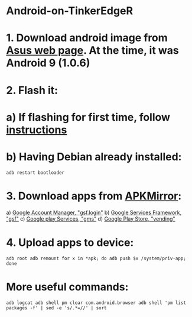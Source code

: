 # Android-on-TinkerEdgeR

# 1. Download android image from [Asus web page](https://tinker-board.asus.com/download-list.html). At the time, it was Android 9 (1.0.6)

# 2. Flash it:
# a) If flashing for first time, follow [instructions](https://tinker-board.asus.com/doc_er.html#Flashing_the_Tinker_Edge_R)
# b) Having Debian already installed: 
`adb restart bootloader`

# 3. Download apps from [APKMirror](https://www.apkmirror.com/):
a) [Google Account Manager, "gsf.login"](https://www.apkmirror.com/apk/google-inc/google-account-manager/google-account-manager-7-1-2-release/google-account-manager-7-1-2-android-apk-download/)
b) [Google Services Framework, "gsf"](https://www.apkmirror.com/apk/google-inc/google-services-framework/google-services-framework-9-6794505-release/google-services-framework-9-6794505-android-apk-download/)
c) [Google play Services, "gms"](https://www.apkmirror.com/apk/google-inc/google-play-services/google-play-services-21-21-16-release/google-play-services-21-21-16-100400-378233385-android-apk-download/)
d) [Google Play Store, "vending"](https://www.apkmirror.com/apk/google-inc/google-play-store/google-play-store-25-9-19-release/google-play-store-25-9-19-21-0-pr-380694501-2-android-apk-download/)

# 4. Upload apps to device:
`adb root
adb remount
for x in *apk; do adb push $x /system/priv-app; done`

# More useful commands:
`adb logcat
adb shell pm clear com.android.browser
adb shell 'pm list packages -f' | sed -e 's/.*=//' | sort`
